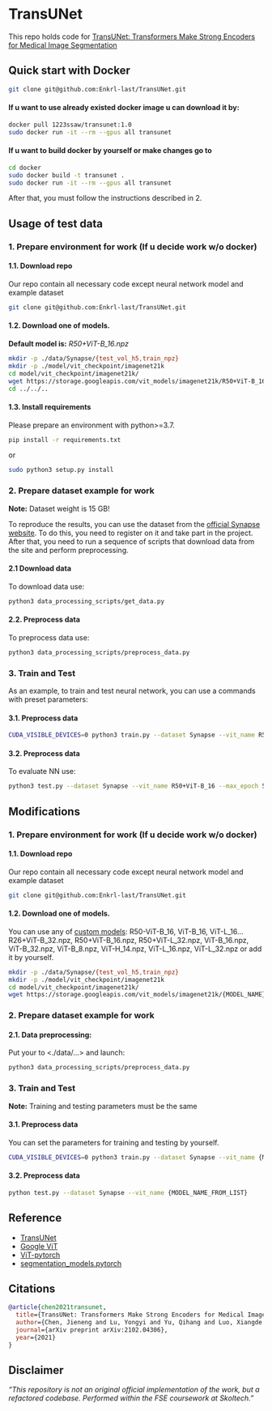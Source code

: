 # TransUNet
This repo holds code for [TransUNet: Transformers Make Strong Encoders for Medical Image Segmentation](https://arxiv.org/pdf/2102.04306.pdf)

## Quick start with Docker
```bash
git clone git@github.com:Enkrl-last/TransUNet.git
```
#### If u want to use already existed docker image u can download it by:
```bash
docker pull 1223ssaw/transunet:1.0
sudo docker run -it --rm --gpus all transunet
```
#### If u want to build docker by yourself or make changes go to
```bash
cd docker
sudo docker build -t transunet .
sudo docker run -it --rm --gpus all transunet
```
After that, you must follow the instructions described in 2.
## Usage of test data

### 1. Prepare environment for work (If u decide work w/o docker)
#### 1.1. Download repo
Our repo contain all necessary code except neural network model and example dataset
```bash
git clone git@github.com:Enkrl-last/TransUNet.git
```
#### 1.2. Download one of models.
**Default model is:** _R50+ViT-B_16.npz_

```bash
mkdir -p ./data/Synapse/{test_vol_h5,train_npz} 
mkdir -p ./model/vit_checkpoint/imagenet21k
cd model/vit_checkpoint/imagenet21k/
wget https://storage.googleapis.com/vit_models/imagenet21k/R50+ViT-B_16.npz
cd ../../..
```

#### 1.3. Install requirements

Please prepare an environment with python>=3.7.
```bash
pip install -r requirements.txt
```
or
```bash
sudo python3 setup.py install
```
### 2. Prepare dataset example for work

**Note:** Dataset weight is 15 GB!

To reproduce the results, you can use the dataset from the [official Synapse website](https://www.synapse.org/#!Synapse:syn3193805/wiki/). 
To do this, you need to register on it and take part in the project.
After that, you need to run a sequence of scripts that download data from the site and perform preprocessing.

#### 2.1 Download data
To download data use:
```bash
python3 data_processing_scripts/get_data.py
```

#### 2.2. Preprocess data
To preprocess data use:
```bash
python3 data_processing_scripts/preprocess_data.py
```

### 3. Train and Test
As an example, to train and test neural network, you can use a commands with preset parameters:

#### 3.1. Preprocess data

```bash
CUDA_VISIBLE_DEVICES=0 python3 train.py --dataset Synapse --vit_name R50+ViT-B_16 --batch_size=4 --max_epochs=5
```

#### 3.2. Preprocess data

To evaluate NN use:
```bash
python3 test.py --dataset Synapse --vit_name R50+ViT-B_16 --max_epoch 5 --batch_size 4
```

## Modifications

### 1. Prepare environment for work (If u decide work w/o docker)
#### 1.1. Download repo
Our repo contain all necessary code except neural network model and example dataset
```bash
git clone git@github.com:Enkrl-last/TransUNet.git
```
#### 1.2. Download one of models.

You can use any of  [custom models](https://console.cloud.google.com/storage/vit_models/imagenet21k/): R50-ViT-B_16, ViT-B_16, ViT-L_16...
  R26+ViT-B_32.npz, R50+ViT-B_16.npz,  R50+ViT-L_32.npz,  ViT-B_16.npz, ViT-B_32.npz,
ViT-B_8.npz,  ViT-H_14.npz, ViT-L_16.npz,  ViT-L_32.npz or add it by yourself.

```bash
mkdir -p ./data/Synapse/{test_vol_h5,train_npz}
mkdir -p ./model/vit_checkpoint/imagenet21k
cd model/vit_checkpoint/imagenet21k/
wget https://storage.googleapis.com/vit_models/imagenet21k/{MODEL_NAME}.npz
```

### 2. Prepare dataset example for work

#### 2.1. Data preprocessing:
Put your to <./data/...> and launch: 
```bash
python3 data_processing_scripts/preprocess_data.py
```

### 3. Train and Test
**Note:** Training and testing parameters must be the same
#### 3.1. Preprocess data
You can set the parameters for training and testing by yourself. 
```bash
CUDA_VISIBLE_DEVICES=0 python3 train.py --dataset Synapse --vit_name {MODEL_NAME_FROM_LIST}
```
#### 3.2. Preprocess data

```bash
python test.py --dataset Synapse --vit_name {MODEL_NAME_FROM_LIST}
```
## Reference
* [TransUNet](https://github.com/google-research/vision_transformer)
* [Google ViT](https://github.com/google-research/vision_transformer)
* [ViT-pytorch](https://github.com/jeonsworld/ViT-pytorch)
* [segmentation_models.pytorch](https://github.com/qubvel/segmentation_models.pytorch)

## Citations

```bibtex
@article{chen2021transunet,
  title={TransUNet: Transformers Make Strong Encoders for Medical Image Segmentation},
  author={Chen, Jieneng and Lu, Yongyi and Yu, Qihang and Luo, Xiangde and Adeli, Ehsan and Wang, Yan and Lu, Le and Yuille, Alan L., and Zhou, Yuyin},
  journal={arXiv preprint arXiv:2102.04306},
  year={2021}
}
```

## Disclaimer

*“This repository is not an original official implementation of the work, but a refactored codebase. Performed within the FSE coursework at Skoltech.”*
